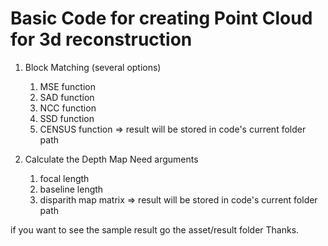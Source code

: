 # Basic Code for creating Point Cloud for 3d reconstruction

1. Block Matching
   (several options)
   1) MSE function
   2) SAD function
   3) NCC function
   4) SSD function
   5) CENSUS function
 => result will be stored in code's current folder path
   
2. Calculate the Depth Map
   Need arguments
   1) focal length
   2) baseline length
   3) disparith map matrix
 => result will be stored in code's current folder path
   
if you want to see the sample result go the asset/result folder 
Thanks.
